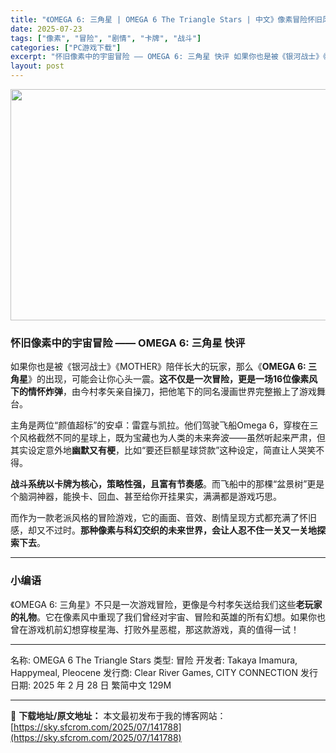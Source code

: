 ```yaml
---
title: "《OMEGA 6: 三角星 | OMEGA 6 The Triangle Stars | 中文》像素冒险怀旧风 | 16位复古宇宙寻宝之旅！"
date: 2025-07-23
tags: ["像素", "冒险", "剧情", "卡牌", "战斗"]
categories: ["PC游戏下载"]
excerpt: "怀旧像素中的宇宙冒险 —— OMEGA 6: 三角星 快评 如果你也是被《银河战士》《MOTHER》陪伴长大的玩家，那么《OMEGA 6: 三角星》的出现，可能会让你心头一震。这不仅是一次冒险，更是一场16位像素风下的情怀炸弹，由今村孝矢亲自操刀，把他笔下的同名漫画世界完整搬上了游戏舞台。 主角是两&hellip;"
layout: post
---
```


<img class="aligncenter size-full wp-image-141789" src="https://sky.sfcrom.com/wp-content/uploads/2025/07/2025072301334617.webp" alt="" width="660" height="370" />
<h3>怀旧像素中的宇宙冒险 —— OMEGA 6: 三角星 快评</h3>
如果你也是被《银河战士》《MOTHER》陪伴长大的玩家，那么《<strong>OMEGA 6: 三角星</strong>》的出现，可能会让你心头一震。<strong>这不仅是一次冒险，更是一场16位像素风下的情怀炸弹</strong>，由今村孝矢亲自操刀，把他笔下的同名漫画世界完整搬上了游戏舞台。

主角是两位“颜值超标”的安卓：雷霆与凯拉。他们驾驶飞船Omega 6，穿梭在三个风格截然不同的星球上，既为宝藏也为人类的未来奔波——虽然听起来严肃，但其实设定意外地<strong>幽默又有梗</strong>，比如“要还巨额星球贷款”这种设定，简直让人哭笑不得。

<strong>战斗系统以卡牌为核心，策略性强，且富有节奏感</strong>。而飞船中的那棵“盆景树”更是个脑洞神器，能换卡、回血、甚至给你开挂果实，满满都是游戏巧思。

而作为一款老派风格的冒险游戏，它的画面、音效、剧情呈现方式都充满了怀旧感，却又不过时。<strong>那种像素与科幻交织的未来世界，会让人忍不住一关又一关地探索下去</strong>。

<hr />

<h3>小编语</h3>
《OMEGA 6: 三角星》不只是一次游戏冒险，更像是今村孝矢送给我们这些<strong>老玩家的礼物</strong>。它在像素风中重现了我们曾经对宇宙、冒险和英雄的所有幻想。如果你也曾在游戏机前幻想穿梭星海、打败外星恶棍，那这款游戏，真的值得一试！

<hr />

名称: OMEGA 6 The Triangle Stars
类型: 冒险
开发者: Takaya Imamura, Happymeal, Pleocene
发行商: Clear River Games, CITY CONNECTION
发行日期: 2025 年 2 月 28 日
繁简中文
129M

---
📖 **下载地址/原文地址：** 本文最初发布于我的博客网站：[https://sky.sfcrom.com/2025/07/141788](https://sky.sfcrom.com/2025/07/141788)
